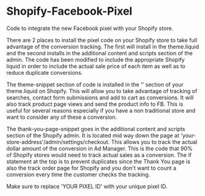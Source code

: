 # Shopify-Facebook-Pixel
Code to integrate the new Facebook pixel with your Shopify store. 

There are 2 places to install the pixel code on your Shopify store to take full advantage of the conversion tracking. The first will install in the theme.liquid and the second installs in the additional content and scripts section of the admin. The code has been modified to include the appropriate Shopify liquid in order to include the actual sale price of each item as well as to reduce duplicate conversions. 

The theme-snippet section of code is installed in the '<head>' section of your theme.liquid on Shopify. This will allow you to take advantage of tracking of searches, contact form submissions and add to cart as conversions. It will also track product page views and send the product info to FB. This is useful for several reasons especially if you have a non traditional store and want to consider any of these a conversion.

The thank-you-page-snippet goes in the additional content and scripts section of the Shopify admin. It is located mid way down the page at 'your-store-address'/admin/settings/checkout. This allows you to track the actual dollar amount of the conversion in Ad Manager. This is the code that 90% of Shopify stores would need to track actual sales as a conversion. The if statement at the top is to prevent duplicates since the Thank You page is also the track order page for Shopify and you don't want to count a conversion every time the customer checks the tracking. 

Make sure to replace 'YOUR PIXEL ID' with your unique pixel ID. 
